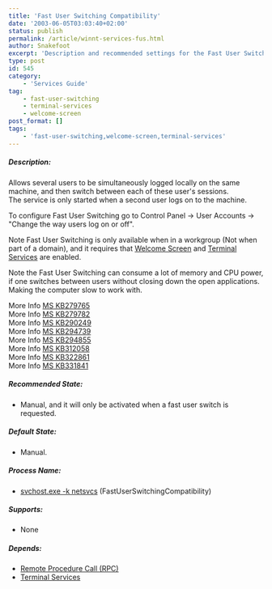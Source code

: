 ```yaml
---
title: 'Fast User Switching Compatibility'
date: '2003-06-05T03:03:40+02:00'
status: publish
permalink: /article/winnt-services-fus.html
author: Snakefoot
excerpt: 'Description and recommended settings for the Fast User Switching Compatibility service.'
type: post
id: 545
category:
    - 'Services Guide'
tag:
    - fast-user-switching
    - terminal-services
    - welcome-screen
post_format: []
tags:
    - 'fast-user-switching,welcome-screen,terminal-services'
---
```

##### Description:

 Allows several users to be simultaneously logged locally on the same machine, and then switch between each of these user's sessions.  
 The service is only started when a second user logs on to the machine.  
  
 To configure Fast User Switching go to Control Panel -&gt; User Accounts -&gt; "Change the way users log on or off".  
  
 Note Fast User Switching is only available when in a workgroup (Not when part of a domain), and it requires that [Welcome Screen](/article/winxp-welcome-screen.html) and [Terminal Services](/article/winnt-services-termservice.html) are enabled.  
  
 Note the Fast User Switching can consume a lot of memory and CPU power, if one switches between users without closing down the open applications. Making the computer slow to work with.  
  
 More Info [MS KB279765](http://support.microsoft.com/kb/279765 "HOW TO: Use the Fast User Switching Feature in Windows XP [Q279765]")  
 More Info [MS KB279782](http://support.microsoft.com/kb/279782 "Difference Between Log Off and Switch User Commands [Q279782]")  
 More Info [MS KB290249](http://support.microsoft.com/kb/290249 "Programs Display Incorrectly After You Use Fast User Switching [Q290249]")  
 More Info [MS KB294739](http://support.microsoft.com/kb/294739 "A Discussion About the Availability of the Fast User Switching Feature [Q294739]")  
 More Info [MS KB294855](http://support.microsoft.com/kb/294855 "Description of the Fast User Switching Compatibility Service [Q294855]")  
 More Info [MS KB312058](http://support.microsoft.com/kb/312058 "Windows XP May Slow Down If Users Are Logged On with Fast User Switching [Q312058]")  
 More Info [MS KB322861](http://support.microsoft.com/kb/322861 "PRB: Poor Video Performance After a Fast User Switching Operation [Q322861]")  
 More Info [MS KB331841](http://support.microsoft.com/kb/331841 "PRB: Fast User Switching May Be Unavailable on Systems That Use Shared Video Memory [Q331841]")  
  
##### Recommended State:

- Manual, and it will only be activated when a fast user switch is requested.

##### Default State:

- Manual.

##### Process Name:

- [svchost.exe -k netsvcs](/article/winnt-services-wrapper.html) (FastUserSwitchingCompatibility)

##### Supports:

- None

##### Depends:

- [Remote Procedure Call (RPC)](/article/winnt-services-rpcss.html)
- [Terminal Services](/article/winnt-services-termservice.html)